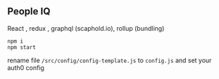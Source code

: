 ## People IQ

React , redux , graphql (scaphold.io), rollup (bundling)

```
npm i
npm start
```

rename file `/src/config/config-template.js` to `config.js` and set your auth0 config 
